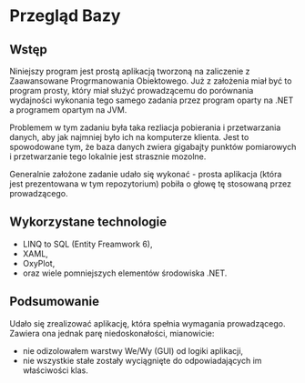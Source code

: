 ﻿# Przegląd Bazy
## Wstęp
Niniejszy program jest prostą aplikacją tworzoną na zaliczenie z Zaawansowane Progrmanowania Obiektowego. 
Już z założenia miał być to program prosty, który miał służyć prowadzącemu do porównania wydajności wykonania tego samego zadania przez program oparty na .NET a programem opartym na JVM. 

Problemem w tym zadaniu była taka rezliacja pobierania i przetwarzania danych, aby jak najmniej było ich na komputerze klienta.
Jest to spowodowane tym, że baza danych zwiera gigabajty punktów pomiarowych i przetwarzanie tego lokalnie jest strasznie mozolne.

Generalnie założone zadanie udało się wykonać - prosta aplikacja (która jest prezentowana w tym repozytorium) pobiła o głowę tę stosowaną przez prowadzącego. 
## Wykorzystane technologie
* LINQ to SQL (Entity Freamwork 6),
* XAML, 
* OxyPlot,
* oraz wiele pomniejszych elementów środowiska .NET.

## Podsumowanie
Udało się zrealizować aplikację, która spełnia wymagania prowadzącego. 
Zawiera ona jednak parę niedoskonałości, mianowicie:
* nie odizolowałem warstwy We/Wy (GUI) od logiki aplikacji,
* nie wszystkie stałe zostały wyciągnięte do odpowiadających im właściwości klas.